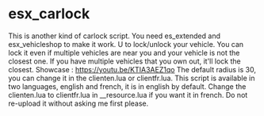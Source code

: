 # esx_carlock

This is another kind of carlock script. You need es_extended and esx_vehicleshop to make it work. U to lock/unlock your vehicle. You can lock it even if multiple vehicles are near you and your vehicle is not the closest one. If you have multiple vehicles that you own out, it'll lock the closest. Showcase : https://youtu.be/KTIA3AEZ1qo The default radius is 30, you can change it in the clienten.lua or clientfr.lua. This script is available in two languages, english and french, it is in english by default. Change the clienten.lua to clientfr.lua in __resource.lua if you want it in french. Do not re-upload it without asking me first please.
